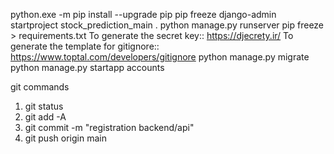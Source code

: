 python.exe -m pip install --upgrade pip
pip freeze
django-admin startproject stock_prediction_main .
python manage.py runserver
pip freeze > requirements.txt
To generate the secret key:: https://djecrety.ir/
To generate the template for gitignore:: https://www.toptal.com/developers/gitignore
python manage.py migrate
python manage.py startapp accounts


git commands
1) git status
2) git add -A
3) git commit -m "registration backend/api"
4) git push origin main
